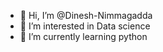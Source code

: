 - 👋 Hi, I’m @Dinesh-Nimmagadda
- 👀 I’m interested in Data science
- 🌱 I’m currently learning python

<!---
Dinesh-Nimmagadda/Dinesh-Nimmagadda is a ✨ special ✨ repository because its `README.md` (this file) appears on your GitHub profile.
You can click the Preview link to take a look at your changes.
--->

